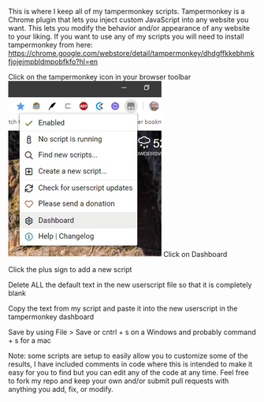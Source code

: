 This is where I keep all of my tampermonkey scripts.
Tampermonkey is a Chrome plugin that lets you inject custom JavaScript into any website you want.
This lets you modify the behavior and/or appearance of any website to your liking.
If you want to use any of my scripts you will need to install tampermonkey from here: 
https://chrome.google.com/webstore/detail/tampermonkey/dhdgffkkebhmkfjojejmpbldmpobfkfo?hl=en

Click on the tampermonkey icon in your browser toolbar
![tampermonkey icon](/howToPics/SelectTamperMonkeyDashboard.jpg?raw=true "tampermonkey icon")
Click on Dashboard

Click the plus sign to add a new script

Delete ALL the default text in the new userscript file so that it is completely blank

Copy the text from my script and paste it into the new userscript in the tampermonkey dashboard

Save by using File > Save or cntrl + s on a Windows and probably command + s for a mac

Note: some scripts are setup to easily allow you to customize some of the results, I have included comments in code where this is intended to make it easy for you to find but you can edit any of the code at any time. Feel free to fork my repo and keep your own and/or submit pull requests with anything you add, fix, or modify. 